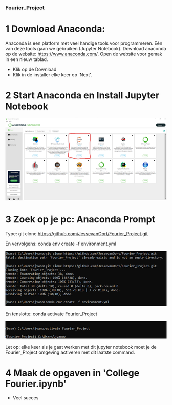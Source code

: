 ### Fourier_Project

# 1 Download Anaconda:
Anaconda is een platform met veel handige tools voor programmeren. Eén van deze tools gaan we gebruiken (Jupyter Notebook). Download anaconda op de website:
https://www.anaconda.com/. Open de website voor gemak in een nieuw tablad.

- Klik op de Download
- Klik in de installer elke keer op 'Next'.

# 2 Start Anaconda en Install Jupyter Notebook
!['Jupyter Notebook'](<Images/anaconda.png>)

# 3 Zoek op je pc: Anaconda Prompt
Type:
 git clone https://github.com/JessevanOort/Fourier_Project.git

En vervolgens:
 conda env create -f environment.yml

!['Jupyter Notebook'](<Images/Prompt1.png>)
 
En tenslotte:
 conda activate Fourier_Project
 
!['Jupyter Notebook'](<Images/Prompt2.png>)
 
Let op: elke keer als je gaat werken met dit jupyter notebook moet je de Fourier_Project omgeving activeren met dit laatste command.

# 4 Maak de opgaven in 'College Fourier.ipynb'
- Veel succes
